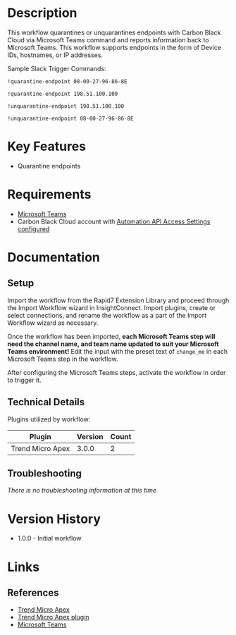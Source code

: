 # Description

This workflow quarantines or unquarantines endpoints with Carbon Black Cloud via Microsoft Teams command and reports information back to Microsoft Teams.
This workflow supports endpoints in the form of Device IDs, hostnames, or IP addresses.

Sample Slack Trigger Commands:

`!quarantine-endpoint 08-00-27-96-86-8E`

`!quarantine-endpoint 198.51.100.100`

`!unquarantine-endpoint 198.51.100.100`

`!unquarantine-endpoint 08-00-27-96-86-8E`


# Key Features

* Quarantine endpoints

# Requirements

* [Microsoft Teams](https://insightconnect.help.rapid7.com/docs/configure-slack-for-chatops)
* Carbon Black Cloud account with [Automation API Access Settings configured](https://developer.carbonblack.com/reference/carbon-black-cloud/authentication/#creating-an-api-key)

# Documentation

## Setup

Import the workflow from the Rapid7 Extension Library and proceed through the Import Workflow wizard in InsightConnect. Import plugins, create or select connections, and rename the workflow as a part of the Import Workflow wizard as necessary.

Once the workflow has been imported, **each Microsoft Teams step will need the channel name, and team name updated to suit your Microsoft Teams environment!** Edit the input with the preset text of `change_me` in each Microsoft Teams step in the workflow.

After configuring the Microsoft Teams steps, activate the workflow in order to trigger it.
 
## Technical Details

Plugins utilized by workflow:

|Plugin|Version|Count|
|----|----|--------|
|Trend Micro Apex|3.0.0|2|

## Troubleshooting

_There is no troubleshooting information at this time_

# Version History

* 1.0.0 - Initial workflow

# Links

## References

* [Trend Micro Apex](https://www.trendmicro.com/en_us/business/products/user-protection/sps/endpoint.html)
* [Trend Micro Apex plugin](https://extensions.rapid7.com/extension/trendmicro_apex)
* [Microsoft Teams](https://slack.com)
